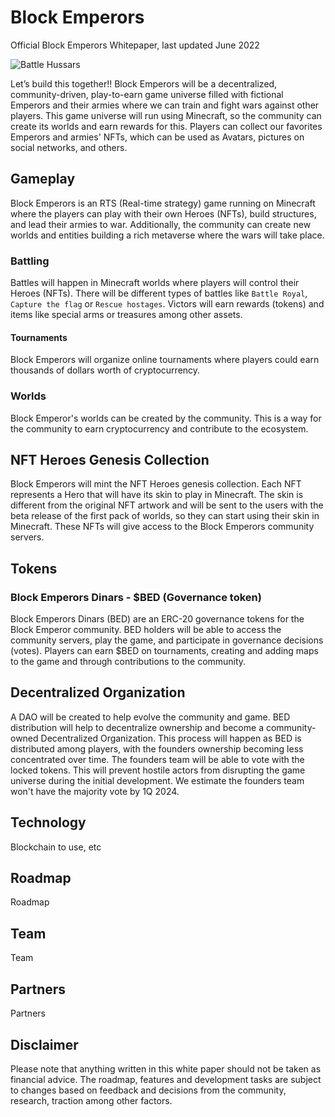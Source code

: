 # Block Emperors

Official Block Emperors Whitepaper, last updated June 2022

![Battle Hussars](https://i.stack.imgur.com/CIbEB.jpg)

Let’s build this together!! Block Emperors will be a decentralized, community-driven, play-to-earn game universe filled with fictional Emperors and their armies where we can train and fight wars against other players. This game universe will run using Minecraft, so the community can create its worlds and earn rewards for this. Players can collect our favorites Emperors and armies' NFTs, which can be used as Avatars, pictures on social networks, and others.


## Gameplay
Block Emperors is an RTS (Real-time strategy) game running on Minecraft where the players can play with their own Heroes (NFTs), build structures, and lead their armies to war. Additionally, the community can create new worlds and entities building a rich metaverse where the wars will take place.

### Battling
Battles will happen in Minecraft worlds where players will control their Heroes (NFTs). There will be different types of battles like `Battle Royal`, `Capture the flag` or `Rescue hostages`. Victors will earn rewards (tokens) and items like special arms or treasures among other assets.

#### Tournaments
Block Emperors will organize online tournaments where players could earn thousands of dollars worth of cryptocurrency.

### Worlds
Block Emperor's worlds can be created by the community. This is a way for the community to earn cryptocurrency and contribute to the ecosystem.

## NFT Heroes Genesis Collection
Block Emperors will mint the NFT Heroes genesis collection. Each NFT represents a Hero that will have its skin to play in Minecraft. The skin is different from the original NFT artwork and will be sent to the users with the beta release of the first pack of worlds, so they can start using their skin in Minecraft. These NFTs will give access to the Block Emperors community servers.

## Tokens

### Block Emperors Dinars - $BED (Governance token)
Block Emperors Dinars (BED) are an ERC-20 governance tokens for the Block Emperor community. BED holders will be able to access the community servers, play the game, and participate in governance decisions (votes). Players can earn $BED on tournaments, creating and adding maps to the game and through contributions to the community.

## Decentralized Organization
A DAO will be created to help evolve the community and game. BED distribution will help to decentralize ownership and become a community-owned Decentralized Organization. This process will happen as BED is distributed among players, with the founders ownership becoming less concentrated over time. The founders team will be able to vote with the locked tokens. This will prevent hostile actors from disrupting the game universe during the initial development. We estimate the founders team won't have the majority vote by 1Q 2024.

## Technology

Blockchain to use, etc

## Roadmap

Roadmap

## Team

Team

## Partners

Partners

## Disclaimer 
Please note that anything written in this white paper should not be taken as financial advice. The roadmap, features and development tasks are subject to changes based on feedback and decisions from the community, research, traction among other factors.
